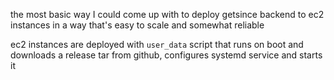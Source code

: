 the most basic way I could come up with to deploy getsince backend to ec2 instances in a way that's easy to scale and somewhat reliable

ec2 instances are deployed with `user_data` script that runs on boot and downloads a release tar from github, configures systemd service and starts it
